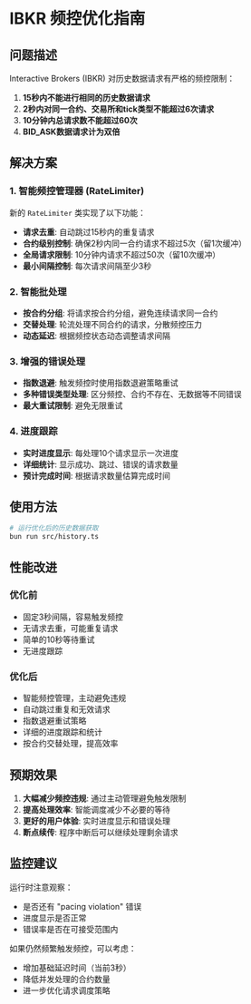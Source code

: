 # IBKR 频控优化指南

## 问题描述

Interactive Brokers (IBKR) 对历史数据请求有严格的频控限制：

1. **15秒内不能进行相同的历史数据请求**
2. **2秒内对同一合约、交易所和tick类型不能超过6次请求**
3. **10分钟内总请求数不能超过60次**
4. **BID_ASK数据请求计为双倍**

## 解决方案

### 1. 智能频控管理器 (RateLimiter)

新的 `RateLimiter` 类实现了以下功能：

- **请求去重**: 自动跳过15秒内的重复请求
- **合约级别控制**: 确保2秒内同一合约请求不超过5次（留1次缓冲）
- **全局请求限制**: 10分钟内请求不超过50次（留10次缓冲）
- **最小间隔控制**: 每次请求间隔至少3秒

### 2. 智能批处理

- **按合约分组**: 将请求按合约分组，避免连续请求同一合约
- **交替处理**: 轮流处理不同合约的请求，分散频控压力
- **动态延迟**: 根据频控状态动态调整请求间隔

### 3. 增强的错误处理

- **指数退避**: 触发频控时使用指数退避策略重试
- **多种错误类型处理**: 区分频控、合约不存在、无数据等不同错误
- **最大重试限制**: 避免无限重试

### 4. 进度跟踪

- **实时进度显示**: 每处理10个请求显示一次进度
- **详细统计**: 显示成功、跳过、错误的请求数量
- **预计完成时间**: 根据请求数量估算完成时间

## 使用方法

```bash
# 运行优化后的历史数据获取
bun run src/history.ts
```

## 性能改进

### 优化前
- 固定3秒间隔，容易触发频控
- 无请求去重，可能重复请求
- 简单的10秒等待重试
- 无进度跟踪

### 优化后
- 智能频控管理，主动避免违规
- 自动跳过重复和无效请求
- 指数退避重试策略
- 详细的进度跟踪和统计
- 按合约交替处理，提高效率

## 预期效果

1. **大幅减少频控违规**: 通过主动管理避免触发限制
2. **提高处理效率**: 智能调度减少不必要的等待
3. **更好的用户体验**: 实时进度显示和错误处理
4. **断点续传**: 程序中断后可以继续处理剩余请求

## 监控建议

运行时注意观察：
- 是否还有 "pacing violation" 错误
- 进度显示是否正常
- 错误率是否在可接受范围内

如果仍然频繁触发频控，可以考虑：
- 增加基础延迟时间（当前3秒）
- 降低并发处理的合约数量
- 进一步优化请求调度策略
